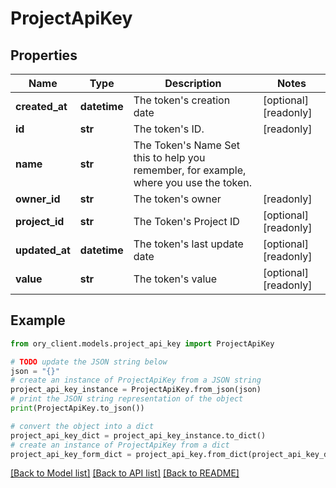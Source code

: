 # ProjectApiKey


## Properties

Name | Type | Description | Notes
------------ | ------------- | ------------- | -------------
**created_at** | **datetime** | The token&#39;s creation date | [optional] [readonly] 
**id** | **str** | The token&#39;s ID. | [readonly] 
**name** | **str** | The Token&#39;s Name  Set this to help you remember, for example, where you use the token. | 
**owner_id** | **str** | The token&#39;s owner | [readonly] 
**project_id** | **str** | The Token&#39;s Project ID | [optional] [readonly] 
**updated_at** | **datetime** | The token&#39;s last update date | [optional] [readonly] 
**value** | **str** | The token&#39;s value | [optional] [readonly] 

## Example

```python
from ory_client.models.project_api_key import ProjectApiKey

# TODO update the JSON string below
json = "{}"
# create an instance of ProjectApiKey from a JSON string
project_api_key_instance = ProjectApiKey.from_json(json)
# print the JSON string representation of the object
print(ProjectApiKey.to_json())

# convert the object into a dict
project_api_key_dict = project_api_key_instance.to_dict()
# create an instance of ProjectApiKey from a dict
project_api_key_form_dict = project_api_key.from_dict(project_api_key_dict)
```
[[Back to Model list]](../README.md#documentation-for-models) [[Back to API list]](../README.md#documentation-for-api-endpoints) [[Back to README]](../README.md)



